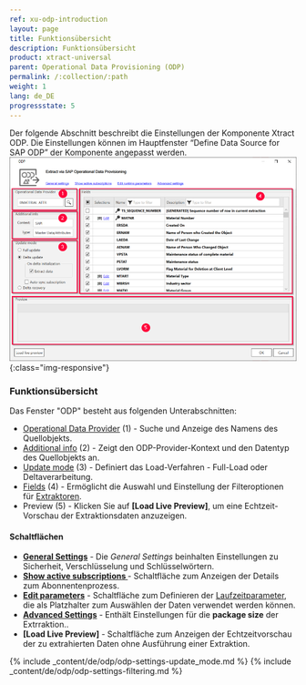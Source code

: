 ```yaml
---
ref: xu-odp-introduction
layout: page
title: Funktionsübersicht
description: Funktionsübersicht
product: xtract-universal
parent: Operational Data Provisioning (ODP)
permalink: /:collection/:path
weight: 1
lang: de_DE
progressstate: 5
---
```


Der folgende Abschnitt beschreibt die Einstellungen der Komponente Xtract ODP. Die Einstellungen können im Hauptfenster “Define Data Source for SAP ODP” der Komponente angepasst werden. 
![ODP Component](/img/content/odp/odp_overview.png){:class="img-responsive"}

###  Funktionsübersicht

Das Fenster "ODP" besteht aus folgenden Unterabschnitten:
- [Operational Data Provider](./odp/odp-functions-ov#operational-data-provider) (1) - Suche und Anzeige des Namens des Quellobjekts.
- [Additional info](./odp/odp-functions-ov#additional-info) (2) - Zeigt den ODP-Provider-Kontext und den Datentyp des Quellobjekts an.
- [Update mode](./odp/odp-functions-ov#update-mode) (3) - Definiert das Load-Verfahren - Full-Load oder Deltaverarbeitung.
- [Fields](./odp/odp-functions-ov#selektion-und-filter) (4) - Ermöglicht die Auswahl und Einstellung der Filteroptionen für [Extraktoren](./odp/odp-extractors).
- Preview (5) - Klicken Sie auf **[Load Live Preview]**, um eine Echtzeit-Vorschau der Extraktionsdaten anzuzeigen.

#### Schaltflächen
- **[General Settings](../erste-schritte/allgemeine-einstellungen)** - Die *General Settings* beinhalten Einstellungen zu Sicherheit, Verschlüsselung und Schlüsselwörtern.
- **[Show active subscriptions ](./odp-settings#abonnements)** - Schaltfläche zum Anzeigen der Details zum Abonnentenprozess.
- **[Edit parameters](./odp-settings#parameter-bearbeiten)** - Schaltfläche zum Definieren der [Laufzeitparameter](../extraktionen-ausfuehren-und-einplanen/extraktionsparameter), die als Platzhalter zum Auswählen der Daten verwendet werden können.
- **[Advanced Settings](./odp-settings#fortgeschrittene-einstellungen)** - Enthält Einstellungen für die **package size** der Extrraktion..
- **[Load Live Preview]** - Schaltfläche zum Anzeigen der Echtzeitvorschau der zu extrahierten Daten ohne Ausführung einer Extraktion. 

{% include _content/de/odp/odp-settings-update_mode.md %} 
{% include _content/de/odp/odp-settings-filtering.md %}
